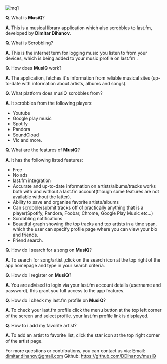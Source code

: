 
![mq1](https://user-images.githubusercontent.com/35721447/39397780-ad7e4e7c-4afc-11e8-9442-f5fc2e516ff1.jpeg)

**Q**. What is **MusiQ**?

**A**. This is a musical library application which also scrobbles to last.fm, developed by **Dimitar Dihanov**.

**Q**. What is Scrobbling?

**A**. This is the internet term for logging music you listen to from your devices, which is being added to your music profile on last.fm .

**Q**. How does **MusiQ** work?

**A**. The application, fetches it's information from reliable musical sites (up-to-date with information about artists, albums and songs).

**Q**. What platform does musiQ scrobbles from?

**A**. It scrobbles from the following players:
* Youtube
* Google play music
* Spotify
* Pandora
* SoundCloud
* Vlc and more.

**Q**. What are the features of **MusiQ**?

**A**. It has the following listed features:
* Free
* No ads
* last.fm integration
* Accurate and up-to-date information on artists/albums/tracks works both with and without a last.fm account(though some features are not available without the latter).
* Ability to save and organize favorite artists/albums
* Can scrobble/submit tracks off of practically anything that is a player(Spotify, Pandora, Foobar, Chrome, Google Play Music etc...)
* Scrobbling notifications
* Beautiful graph showing the top tracks and top artists in a time span, which the user can specify profile page where you can view your bio and friends. 
* Friend search.

**Q**. How do i search for a song on **MusiQ**?

**A**. To search for song/artist ,click on the search icon at the top right of the app homepage and type in your search criteria.

**Q**. How do i register on **MusiQ**?

**A**. You are advised to login via your last.fm account details (username and password), this grant you full access to the app features.

**Q**. How do i check my last.fm profile on **MusiQ**?

**A**. To check your last.fm profile click the menu button at the top left corner of the screen and select profile. your last.fm profile link is displayed.

**Q**. How to i add my favorite artist?

**A**. To add an artist to favorite list, click the star icon at the top right corner of the artist page.

For more questions or contributions, you can contact us via:
Email: dimitar.dihanov@gmail.com
Github: https://github.com/DDihanov/musiQ

